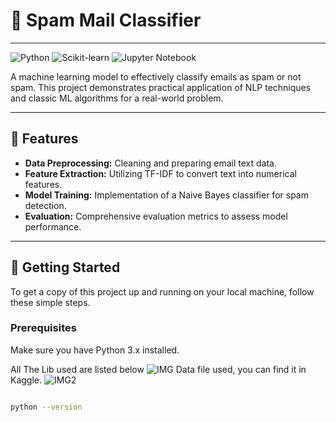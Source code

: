 # 📧 Spam Mail Classifier

---

![Python](https://img.shields.io/badge/Python-3.x-blue?style=flat-square&logo=python)
![Scikit-learn](https://img.shields.io/badge/Scikit--learn-0.24-orange?style=flat-square&logo=scikit-learn)
![Jupyter Notebook](https://img.shields.io/badge/Jupyter-Notebook-red?style=flat-square&logo=jupyter)

A machine learning model to effectively classify emails as spam or not spam. This project demonstrates practical application of NLP techniques and classic ML algorithms for a real-world problem.

---

## 🌟 Features

* **Data Preprocessing:** Cleaning and preparing email text data.
* **Feature Extraction:** Utilizing TF-IDF to convert text into numerical features.
* **Model Training:** Implementation of a Naive Bayes classifier for spam detection.
* **Evaluation:** Comprehensive evaluation metrics to assess model performance.

---

## 🚀 Getting Started

To get a copy of this project up and running on your local machine, follow these simple steps.

### Prerequisites

Make sure you have Python 3.x installed.

All The Lib used are listed below
![IMG](https://github.com/user-attachments/assets/440286eb-d64c-4456-82b4-354331060114)
Data file used, you can find it in Kaggle. 
![IMG2](https://github.com/user-attachments/assets/b5fa7453-30e7-45df-82b5-cd0cdee55c1f)

```bash

python --version
